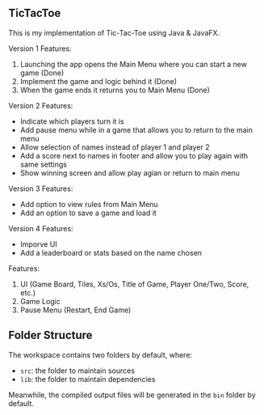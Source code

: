 ## TicTacToe

This is my implementation of Tic-Tac-Toe using Java & JavaFX. 

Version 1 Features:
1. Launching the app opens the Main Menu where you can start a new game (Done)
2. Implement the game and logic behind it (Done)
3. When the game ends it returns you to Main Menu (Done)

Version 2 Features:
- Indicate which players turn it is
- Add pause menu while in a game that allows you to return to the main menu
- Allow selection of names instead of player 1 and player 2
- Add a score next to names in footer and allow you to play again with same settings
- Show winning screen and allow play agian or return to main menu

Version 3 Features:
- Add option to view rules from Main Menu
- Add an option to save a game and load it

Version 4 Features:
- Imporve UI
- Add a leaderboard or stats based on the name chosen

Features:
1. UI (Game Board, Tiles, Xs/Os, Title of Game, Player One/Two, Score, etc.)
2. Game Logic
2. Pause Menu (Restart, End Game)

## Folder Structure

The workspace contains two folders by default, where:

- `src`: the folder to maintain sources
- `lib`: the folder to maintain dependencies

Meanwhile, the compiled output files will be generated in the `bin` folder by default.